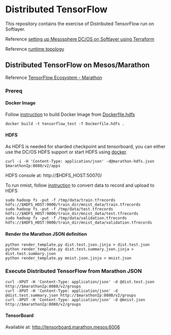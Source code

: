 # Distributed TensorFlow

This repository contains the exercise of Distributed TensorFlow run on Softlayer.

Reference [setting up Mesosphere DC/OS on Softlayer using Terraform](https://github.com/yanglei99/terraform_softlayer/tree/master/dcos)

Reference [runtime topology](images/tensorflow_2.jpg)


## Distributed TensorFlow on Mesos/Marathon

Reference [TensorFlow Ecosystem - Marathon](https://github.com/tensorflow/ecosystem/tree/master/marathon)

### Prereq

#### Docker Image

Follow [instruction](https://github.com/tensorflow/ecosystem/tree/master/docker) to build Docker Image from [Dockerfile.hdfs](Dockerfile.hdfs)

	docker build -t tensorflow_test -f Dockerfile.hdfs .

#### HDFS

As HDFS is needed for sharded checkpoint and tensorboard, you can either use the DC/OS HDFS support or start HDFS using [docker](https://github.com/sequenceiq/hadoop-docker).

	curl -i -H 'Content-Type: application/json' -d@marathon-hdfs.json $marathonIp:8080/v2/apps
	
HDFS console at: http://$HDFS_HOST:50070/

To run nmist, follow [instruction](https://github.com/tensorflow/ecosystem/tree/master/docker) to convert data to record and upload to HDFS

	sudo hadoop fs -put -f /tmp/data/train.tfrecords hdfs://$HDFS_HOST:9000/train_dir/mnist_data/train.tfrecords
	sudo hadoop fs -put -f /tmp/data/test.tfrecords hdfs://$HDFS_HOST:9000/train_dir/mnist_data/test.tfrecords
	sudo hadoop fs -put -f /tmp/data/validation.tfrecords hdfs://$HDFS_HOST:9000/train_dir/mnist_data/validation.tfrecords
	

#### Render the Marathon JSON definition 

	python render_template.py dist.test.json.jinja > dist.test.json
	python render_template.py dist.test.summary.json.jinja > dist.test.summary.json
	python render_template.py mnist.json.jinja > mnist.json


### Execute Distributed TensorFlow from Marathon JSON 


	curl -XPUT -H 'Content-Type: application/json' -d @dist.test.json http://$marathonIp:8080/v2/groups
	curl -XPUT -H 'Content-Type: application/json' -d @dist.test.summary.json http://$marathonIp:8080/v2/groups
	curl -XPUT -H 'Content-Type: application/json' -d @mnist.json http://$marathonIp:8080/v2/groups


#### TensorBoard

Available at: http://tensorboard.marathon.mesos:6006
